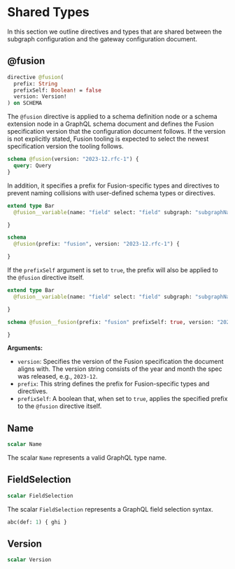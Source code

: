# Shared Types

In this section we outline directives and types that are shared between the subgraph configuration and the gateway configuration document.

## @fusion

```graphql
directive @fusion(
  prefix: String
  prefixSelf: Boolean! = false
  version: Version!
) on SCHEMA
```

The `@fusion` directive is applied to a schema definition node or a schema extension node in a GraphQL schema document and defines the Fusion specification version that the configuration document follows. If the version is not explicitly stated, Fusion tooling is expected to select the newest specification version the tooling follows.

```graphql example
schema @fusion(version: "2023-12.rfc-1") {
  query: Query
}
```

In addition, it specifies a prefix for Fusion-specific types and directives to prevent naming collisions with user-defined schema types or directives.

```graphql example
extend type Bar
  @fusion__variable(name: "field" select: "field" subgraph: "subgraphName") {

}

schema
  @fusion(prefix: "fusion", version: "2023-12.rfc-1") {

}
```

If the `prefixSelf` argument is set to `true`, the prefix will also be applied to the `@fusion` directive itself.

```graphql example
extend type Bar
  @fusion__variable(name: "field" select: "field" subgraph: "subgraphName") {

}

schema @fusion__fusion(prefix: "fusion" prefixSelf: true, version: "2023-12.rfc-1") {

}
```

**Arguments:**

- `version`: Specifies the version of the Fusion specification the document aligns with. The version string consists of the year and month the spec was released, e.g., `2023-12`.
- `prefix`: This string defines the prefix for Fusion-specific types and directives.
- `prefixSelf`: A boolean that, when set to `true`, applies the specified prefix to the `@fusion` directive itself.

## Name

```graphql
scalar Name
```

The scalar `Name` represents a valid GraphQL type name.

## FieldSelection

```graphql
scalar FieldSelection
```

The scalar `FieldSelection` represents a GraphQL field selection syntax.

```graphql example
abc(def: 1) { ghi }
```

## Version

```graphql
scalar Version
```
